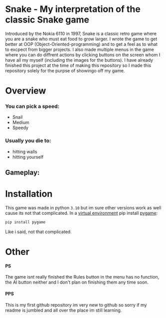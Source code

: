 # Snake - My interpretation of the classic Snake game 
Introduced by the Nokia 6110 in 1997, Snake is a classic retro game where you are a snake who must eat food to grow larger. I wrote the game to get better at OOP (Object-Oriented-programming) and to get a feel as to what to excpect from bigger projects. I also made multiple menus in the game where you can do diffrent actions by clicking buttons on the screen whom I have all my myself (including the images for the buttons). I have already finished this project at the time of making this repository so I made this repository solely for the purpse of showingo off my game.
# Overview
### You can pick a speed: 
- Snail 
- Medium
- Speedy
<Speed Menu>
  
### Usually you die to: 
  
- hitting walls 
- hitting yourself
<death1> <death2>
  
## Gameplay:
<gameplay>
  
# Installation
 
This game was made in python `3.10` but im sure other versions work as well cause its not that complicated. In a [virtual environment](https://github.com/pypa/virtualenv) pip install [pygame](https://github.com/pygame/):
```bash
pip install pygame
```
Like i said, not that complicated.
# Other
#### PS
The game isnt really finished the Rules button in the menu has no function, the AI button neither and I don't plan on finishing them any time soon.

#### PPS 
This is my first github repository im very new to github so sorry if my readme is jumbled and all over the place im still learning.

